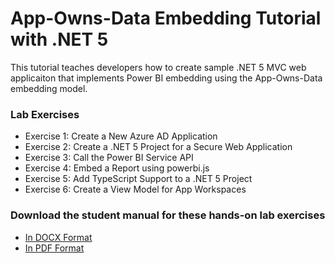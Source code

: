 # App-Owns-Data Embedding Tutorial with .NET 5
This tutorial teaches developers how to create sample .NET 5 MVC web applicaiton that implements Power BI embedding using the App-Owns-Data embedding model.

### Lab Exercises
- Exercise 1: Create a New Azure AD Application
- Exercise 2: Create a .NET 5 Project for a Secure Web Application
- Exercise 3: Call the Power BI Service API
- Exercise 4: Embed a Report using powerbi.js
- Exercise 5: Add TypeScript Support to a .NET 5 Project
- Exercise 6: Create a View Model for App Workspaces

### Download the student manual for these hands-on lab exercises
 - [In DOCX Format](https://github.com/PowerBiDevCamp/DOTNET5-AppOwnsData-Tutorial/raw/master/Tutorial.docx)
 - [In PDF Format](https://github.com/PowerBiDevCamp/DOTNET5-AppOwnsData-Tutorial/raw/master/Tutorial.pdf)